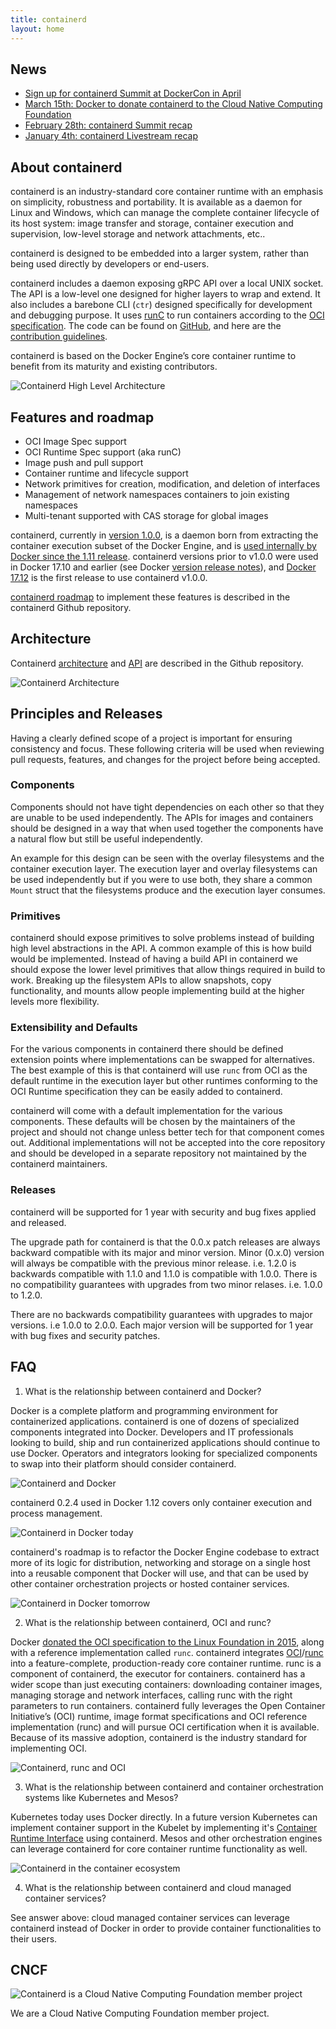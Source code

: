 ```yaml
---
title: containerd
layout: home
---
```


## News

* [Sign up for containerd Summit at DockerCon in April](https://2018.dockercon.com)
* [March 15th: Docker to donate containerd to the Cloud Native Computing Foundation](https://blog.docker.com/2017/03/docker-donates-containerd-to-cncf/)
* [February 28th: containerd Summit recap](https://blog.docker.com/2017/02/containerd-summit-recap-slides-videos-meeting-notes/)
* [January 4th: containerd Livestream recap](https://blog.docker.com/2017/01/containerd-livestream-recap)

## About containerd

containerd is an industry-standard core container runtime with an emphasis on simplicity, robustness and portability. It is available as a daemon for Linux and Windows, which can manage the complete container lifecycle of its host system: image transfer and storage, container execution and supervision, low-level storage and network attachments, etc..

containerd is designed to be embedded into a larger system, rather than being used directly by developers or end-users.

containerd includes a daemon exposing gRPC API over a local UNIX socket. The API is a low-level one designed for higher layers to wrap and extend. It also includes a barebone CLI (`ctr`) designed specifically for development and debugging purpose. It uses [runC](https://github.com/opencontainers/runc) to run containers according to the [OCI specification](https://www.opencontainers.org/about). The code can be found on [GitHub](https://github.com/containerd/containerd), and here are the [contribution guidelines](https://github.com/containerd/containerd/blob/master/CONTRIBUTING.md).

containerd is based on the Docker Engine’s core container runtime to benefit from its maturity and existing contributors.

![Containerd High Level Architecture](images/chart-a.png "Containerd High Level Architecture")


## Features and roadmap

* OCI Image Spec support
* OCI Runtime Spec support (aka runC)
* Image push and pull support
* Container runtime and lifecycle support
* Network primitives for creation, modification, and deletion of interfaces
* Management of network namespaces containers to join existing namespaces
* Multi-tenant supported with CAS storage for global images

containerd, currently in [version 1.0.0](https://github.com/containerd/containerd/releases/tag/v1.0.0), is a daemon born from extracting the container execution subset of the Docker Engine, and is [used internally by Docker since the 1.11 release](https://blog.docker.com/2016/04/docker-engine-1-11-runc/). containerd versions prior to v1.0.0 were used in Docker 17.10 and earlier (see Docker [version release notes](https://github.com/docker/docker-ce/releases)), and [Docker 17.12](https://github.com/docker/docker-ce/releases/tag/v17.12.0-ce) is the first release to use containerd v1.0.0.

[containerd roadmap](https://github.com/containerd/containerd/blob/master/ROADMAP.md) to implement these features is described in the containerd Github repository.

## Architecture

Containerd [architecture](https://github.com/containerd/containerd/blob/master/design/architecture.md) and [API](https://github.com/containerd/containerd/tree/master/api/) are described in the Github repository.

![Containerd Architecture](images/chart-b.png "Containerd High Level Architecture")

## Principles and Releases

Having a clearly defined scope of a project is important for ensuring consistency and focus.
These following criteria will be used when reviewing pull requests, features, and changes for the project before being accepted.

### Components

Components should not have tight dependencies on each other so that they are unable to be used independently.
The APIs for images and containers should be designed in a way that when used together the components have a natural flow but still be useful independently.

An example for this design can be seen with the overlay filesystems and the container execution layer.
The execution layer and overlay filesystems can be used independently but if you were to use both, they share a common `Mount` struct that the filesystems produce and the execution layer consumes.

### Primitives

containerd should expose primitives to solve problems instead of building high level abstractions in the API.
A common example of this is how build would be implemented.
Instead of having a build API in containerd we should expose the lower level primitives that allow things required in build to work.
Breaking up the filesystem APIs to allow snapshots, copy functionality, and mounts allow people implementing build at the higher levels more flexibility.

### Extensibility and Defaults

For the various components in containerd there should be defined extension points where implementations can be swapped for alternatives.
The best example of this is that containerd will use `runc` from OCI as the default runtime in the execution layer but other runtimes conforming to the OCI Runtime specification they can be easily added to containerd.

containerd will come with a default implementation for the various components.
These defaults will be chosen by the maintainers of the project and should not change unless better tech for that component comes out.
Additional implementations will not be accepted into the core repository and should be developed in a separate repository not maintained by the containerd maintainers.

### Releases

containerd will be supported for 1 year with security and bug fixes applied and released.

The upgrade path for containerd is that the 0.0.x patch releases are always backward compatible with its major and minor version.
Minor (0.x.0) version will always be compatible with the previous minor release. i.e. 1.2.0 is backwards compatible with 1.1.0 and 1.1.0 is compatible with 1.0.0.
There is no compatibility guarantees with upgrades from two minor relases.  i.e. 1.0.0 to 1.2.0.

There are no backwards compatibility guarantees with upgrades to major versions.  i.e 1.0.0 to 2.0.0.
Each major version will be supported for 1 year with bug fixes and security patches.

## FAQ

1. What is the relationship between containerd and Docker?

Docker is a complete platform and programming environment for containerized applications. containerd is one of dozens of specialized components integrated into Docker. Developers and IT professionals looking to build, ship and run containerized applications should continue to use Docker. Operators and integrators looking for specialized components to swap into their platform should consider containerd.


![Containerd and Docker](images/chart-c.png "Containerd and Docker")

containerd 0.2.4 used in Docker 1.12 covers only container execution and process management.

![Containerd in Docker today](images/chart-g.png "Containerd in Docker today")

containerd's roadmap is to refactor the Docker Engine codebase to extract more of its logic for distribution, networking and storage on a single host into a reusable component that Docker will use, and that can be used by other container orchestration projects or hosted container services.

![Containerd in Docker tomorrow](images/chart-d.png "Containerd in Docker tomorrow")

2. What is the relationship between containerd, OCI and runc?

Docker [donated the OCI specification to the Linux Foundation in 2015](https://blog.docker.com/2015/06/open-container-project-foundation/), along with a reference implementation called `runc`. containerd integrates [OCI](https://www.opencontainers.org/)/[runc](https://runc.io/) into a feature-complete, production-ready core container runtime. runc is a component of containerd, the executor for containers. containerd has a wider scope than just executing containers: downloading container images, managing storage and network interfaces, calling runc with the right parameters to run containers. containerd fully leverages the Open Container Initiative’s (OCI) runtime, image format specifications and OCI reference implementation (runc) and will pursue OCI certification when it is available. Because of its massive adoption, containerd is the industry standard for implementing OCI. 

![Containerd, runc and OCI](images/chart-a.png "Containerd, runc and OCI")

3. What is the relationship between containerd and container orchestration systems like Kubernetes and Mesos?

Kubernetes today uses Docker directly. In a future version Kubernetes can implement container support in the Kubelet by implementing it's [Container Runtime Interface](https://github.com/kubernetes/kubernetes/blob/release-1.5/docs/devel/container-runtime-interface.md) using containerd. Mesos and other orchestration engines can leverage containerd for core container runtime functionality as well.

![Containerd in the container ecosystem](images/chart-f.png "Containerd in the container ecosystem")

4. What is the relationship between containerd and cloud managed container services?

See answer above: cloud managed container services can leverage containerd instead of Docker in order to provide container functionalities to their users.

## CNCF

![Containerd is a Cloud Native Computing Foundation member project](images/CNCF_Alternate_Pantone.png "Containerd is a Cloud Native Computing Foundation member project")

We are a Cloud Native Computing Foundation member project.
